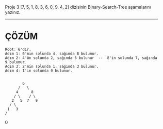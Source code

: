 Proje 3
[7, 5, 1, 8, 3, 6, 0, 9, 4, 2] dizisinin Binary-Search-Tree aşamalarını yazınız.

***********************************************************************************************

# ÇÖZÜM

    Root: 6'dır.
    Adım 1: 6'nın solunda 4, sağında 8 bulunur. 
    Adım 2: 4'ün solunda 2, sağında 5 bulunur  --  8'in solunda 7, sağında 9 bulunur. 
    Adım 3: 2'nin solunda 1, sağında 3 bulunur. 
    Adım 4: 1'in solunda 0 bulunur. 


            6           
          /   \         
         4      8       
        / \    / \      
       2   5  7   9     
      / \               
     1   3              
    /                   
   0


   